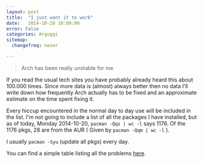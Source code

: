 ```yaml
---
layout: post
title:  "I just want it to work"
date:   2014-10-20 10:00:00
error: False
categories: Arguggi
sitemap:
  changefreq: never

---
```


> Arch has been really unstable for me

If you read the usual tech sites you have probably already heard this about 100.000 times.
Since more data is (almost) always better then no data I'll write down how frequently Arch actually
has to be fixed and an approximate estimate on the time spent fixing it.

Every hiccup encountered in the normal day to day use will be included in the list.
I'm not going to include a list of all the packages I have installed, but as of today,
Monday 2014-10-20, `pacman -Qqs | wc -l` says 1176.
Of the 1176 pkgs, 28 are from the AUR ( Given by `pacman -Qqm | wc -l` ).

I usually `pacman -Syu` (update all pkgs) every day.

You can find a simple table listing all the problems [here]( /blog/list.html ).
